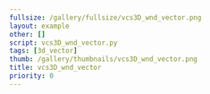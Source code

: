 ```yaml
---
fullsize: /gallery/fullsize/vcs3D_wnd_vector.png
layout: example
other: []
script: vcs3D_wnd_vector.py
tags: [3d_vector]
thumb: /gallery/thumbnails/vcs3D_wnd_vector.png
title: vcs3D_wnd_vector
priority: 0
---
```

